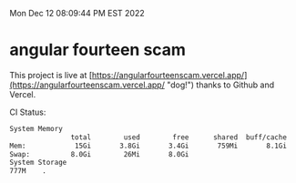 Mon Dec 12 08:09:44 PM EST 2022

# angular fourteen scam


This project is live at [https://angularfourteenscam.vercel.app/](https://angularfourteenscam.vercel.app/ "dog!") thanks to Github and Vercel.

CI Status: 

```bash
System Memory
               total        used        free      shared  buff/cache   available
Mem:            15Gi       3.8Gi       3.4Gi       759Mi       8.1Gi        10Gi
Swap:          8.0Gi        26Mi       8.0Gi
System Storage
777M	.
```
```bash
